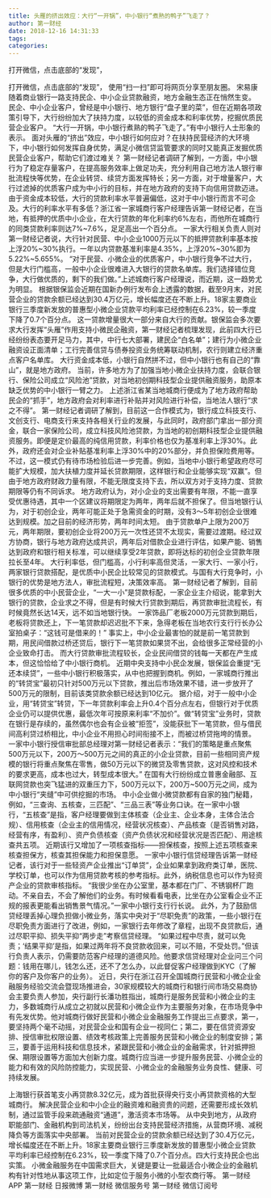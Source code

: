 ```yaml
---
title: 头雁的挤出效应：大行“一开锅”，中小银行“煮熟的鸭子”飞走了？
author: 第一财经
date: 2018-12-16 14:31:33
tags: 
categories: 
---
```

打开微信，点击底部的“发现”，
<!-- more -->
打开微信，点击底部的“发现”，
使用“扫一扫”即可将网页分享至朋友圈。
宋易康
随着商业银行一路支持民企、中小企业贷款融资，地方金融生态正在悄然生变。
民企、中小企业客户，曾经是中小银行、地方银行“盘子里的菜”，但在近期各项政策引导下，大行纷纷加大了扶持力度，以较低的资金成本和利率优势，挖掘优质民营企业客户。
“大行一开锅，中小银行煮熟的鸭子飞走了。”有中小银行人士形象的表示。
面对头雁的“挤出”效应，中小银行如何应对？在扶持民营经济的大环境下，中小银行如何发挥自身优势，满足小微信贷监管要求的同时又能真正发掘优质民营企业客户，帮助它们渡过难关？
第一财经记者调研了解到，一方面，中小银行为了稳定存量客户，在提高服务效率上做足功夫，充分利用自己地方法人银行审批流程快等优势，在企业转贷、续贷方面发挥特长；另一方面，对于增量客户，大行过滤掉的优质客户成为中小行的目标，并在地方政府的支持下向信用贷款迈进。
由于资金成本较低，大行的贷款利率水平普遍偏低，这对于中小银行而言不可企及。大行的利率水平有多低？浙江省一家城商行客户经理告诉第一财经记者，在当地，有抵押的优质中小企业，在大行贷款的年化利率约6%左右，而他所在城商行的同类贷款利率则达7%~7.6%，足足高出一个百分点。
一家大行相关负责人则对第一财经记者说，大行针对民营、中小企业1000万元以下的抵押贷款利率基本按上浮20%~30%执行。一年以内贷款基准利率是4.35%，上浮20%~30%即为5.22%~5.655%。
“对于民营、小微企业的优质客户，中小银行竞争不过大行，但是大行门槛高，一般中小企业很难进入大银行的贷款名单库。我们选择错位竞争，大行做优质的，剩下的我们做。”上述城商行客户经理说，而近期，这一趋势尤为明显。
根据银保监会近期在国新办例行发布会上透露的数据，截至9月末，对民营企业的贷款余额已经达到30.4万亿元，增长幅度还在不断上升。18家主要商业银行三季度新发放的普惠型小微企业贷款平均利率已经控制在6.23%，较一季度下降了0.7个百分点。
这一贷款增量很大一部分来自大行的贡献。银保监会多次要求大行发挥“头雁”作用支持小微民企融资，第一财经记者梳理发现，此前四大行已经纷纷表态要开足马力，其中，中行七大部署，建民企“白名单”；建行为小微企业融资设正面清单；工行完善信贷与债券投资业务统筹联动机制，农行则建立经济重点客户名单库。
大行资金成本低，小银行自然拼不过，但中小银行也有自己的“靠山”，就是地方政府。
当前，许多地方为了加强当地小微企业扶持力度，会联合银行、保险公司成立“风险池”贷款，对当地初创期科技型企业提供融资服务，助原本缺乏优势的中小银行一臂之力。
上述浙江省某当地城商行便成为了地方政府帮助民企的“抓手”，地方政府会对利率进行补贴并对风险进行补偿，当地法人银行“求之不得”。
第一财经记者调研了解到，目前这一合作模式为，银行成立科技支行、文创支行、电商支行来支持各相关行业的发展，与此同时，政府部门拿出一部分资金，联合一家保险公司，成立科技风险池贷款，为当地的初创期科技型企业提供融资服务。即便是定价最高的纯信用贷款，利率价格也仅为基准利率上浮30%。此外，政府还会对企业补贴基准利率上浮30%中的20%部分，并负担保险费用等。
不过，这一模式仍有待市场检验后进一步完善。例如，当地中小银行希望政府尽可能扩大规模，加大扶植力度并延长贷款期限，这样银行和企业能够实现“双赢”。但由于地方政府财政力量有限，不能无限度支持下去，所以双方对于支持力度、贷款期限等仍有不同诉求。
地方政府认为，对小企业的支出需要有年限，不能一直享受优惠待遇，其中一个区建议将期限定为两年，两年后就不担保了。但当地银行认为，对于初创企业，两年可能正处于急需资金的时期，没有3～5年初创企业很难达到规模。加之目前的经济形势，两年时间太短。
由于贷款单户上限为200万元，两年期限，要初创企业将200万元一次性还贷不太现实，需要过渡期。经过双方协商，银行与地方政府达成共识，两年后对借款企业进行评估，如果产能、销售达到政府和银行相关标准，可以继续享受2年贷款，即将达标的初创企业贷款年限拉长至4年。
大行利率低，但门槛高，小行利率高但灵活，一家大行、一家小行，两家银行贷款搭配，是优质中小民企比较常见的贷款模式。与国有大行竞争时，小银行的优势是地方法人，审批流程短，决策效率高。
第一财经记者了解到，目前很多优质的中小民营企业，“一大一小”是贷款标配，一家企业主介绍说，能拿到大银行的贷款，企业求之不得，但是有时候大行贷款到期后，再贷款审批流程长，有时候竟然长达14天，远不如当地银行快。
一家饰品厂老板2000万元贷款到期后，老板将贷款还上，下一笔贷款却迟迟批不下来，急得老板在当地农行支行行长办公室拍桌子：“这钱可是借来的！”
事实上，中小企业最害怕的就是前一笔贷款到期，用民间借款过桥还贷后，银行下一笔贷款如果贷不出，会给很多正常经营的小企业致命打击。 而大行贷款审批流程较长，企业民间借贷的钱每一天都在产生成本，但这恰恰给了中小银行商机。
近期中央支持中小民企发展，银保监会重提“无还本续贷”，一些中小银行积极落实，从中也把握到商机。例如，一家城商行推出的“转贷宝”最初只针对500万元以下贷款，推出后市场效果不错，进一步放开了500万元的限制，目前该类贷款余额已经达到10亿元。
据介绍，对于一般中小企业，用“转贷宝”转贷，下一年贷款利率会上升0.4个百分点左右，但银行对于优质企业仍可以提供优惠，最低次年可按原来利率“不加价”。做“转贷宝”业务时，贷款在银行是存续的，虽然偶尔也会有企业被“拒签”，没能获批下一笔贷款，但与借民间高利贷过桥相比，中小企业不用担心时间衔接不上，而被过桥贷拖垮的情景。
一家中小银行授信审批部总经理对第一财经记者表示：“我们的策略是重点聚焦500万元以下，200万～500万元之间的真正的小企业贷款，目前一些相同资产规模的银行将重点聚焦在零售，做50万元以下的微贷及零售贷款，这对风控和技术的要求更高，成本也过大，转型成本很大。”
在国有大行纷纷成立普惠金融部、互联网贷款也突飞猛进的双重压力下，500万元以下，200万~500万元之间，成为中小银行“夹缝”中可供挖掘的市场。
中小企业做小微贷款都有自家的独门秘籍，例如，“三查询、五核查，三匹配”、“三品三表”等业务口诀。在一家中小银行，“五核查”是指，客户经理要做到主体核查（企业主、企业本身，主体合法合规）、信用核查（企业主的信用情况，经营状况核查）、产品核查（是否销售对路，经营有序，有盈利）、资产负债核查（资产负债状况和经营状况是否匹配）、用途核查共五项。
近期该行又增加了一项核查指标——担保核查，按照上述五项核查来核查担保方，核查其担保能力和担保意愿。
一家中小银行信贷经理告诉第一财经记者，该行对于一些轻资产企业推出“订单贷”，企业如果拿到政府类订单，医院、学校订单，也可以作为信用贷款考核的参考指标。此外，纳税信息也可以作为轻资产企业的贷款审核指标。
“我很少坐在办公室里，基本都在门厂、不锈钢杯厂跑动。不亲自去，不会了解他们的业务。有时候看看电表，比坐在办公室看企业不正规的报表更能看出销售景气情况。”一家中小银行支行行长说。
此外，为了鼓励信贷经理丢掉心理负担做小微业务，落实中央对于“尽职免责”的政策，一些小银行在尽职免责方面进行了改进，例如，一家银行去年修改了章程，出现不良贷款后，通过尽职平抑、损失平抑“两步走”考察信贷经理。
“如果过程中尽责，就可以免责；‘结果平抑’是指，如果过两年将不良贷款收回来，可以不赔，不受处罚。”但该行负责人表示，仍需要防范客户经理的道德风险。他要求信贷经理对企业问三个问题：钱用在哪儿，钱怎么还，还不了怎么办，以此督促客户经理做到KYC（了解你的客户及你客户的业务）。
近日，央行在浙江召开全国城商行民营和小微企业金融服务经验交流会暨现场推进会，30家规模较大的城商行和银行间市场交易商协会主要负责人参加，央行副行长潘功胜指出，城商行是服务民营和小微企业的主力，多数城商行从成立之初就以民营和小微企业作为主要服务对象，在市场竞争中有先发优势。他对城商行做好民营和小微企业金融服务工作提出三点要求，第一，要坚持两个毫不动摇，对民营企业和国有企业一视同仁；第二，要在信贷资源安排、授信审批权限设置、绩效考核政策上完善服务民营和小微企业的制度安排；第三，要善于运用科技和信息技术，紧跟民营和小微企业的金融需求，针对抵押担保、期限设置等方面加大创新力度。城商行应当进一步提升服务民营、小微企业的能力和有效的风险防控能力，实现民营、小微企业的金融服务业务良性、健康、可持续发展。
 
 
上海银行获首笔支小再贷款8.32亿元，成为首批获得央行支小再贷款资格的大型城商行。
解决民营企业和中小企业的融资难和融资贵的问题，还需要形成长效机制，通过监管手段来疏通融资“通道”，激活资本市场等。
从中央到地方，从政府职能部门、金融机构到司法机关，纷纷出台支持民营经济措施，从营商环境、减税降负等方面落实中央部署。
当前对民营企业的贷款余额已经达到了30.4万亿元，增长幅度还在不断上升。18家主要商业银行三季度新发放的普惠型小微企业贷款平均利率已经控制在6.23%，较一季度下降了0.7个百分点。四大行支持民企也出实策。
小微金融服务在中国需求巨大，关键是要让一批最适合小微企业的金融机构有针对性地从事这项工作，比如定位于服务小微的小型农商行等。
第一财经
APP
第一财经
日报微博
第一财经
微信服务号
第一财经
微信订阅号

